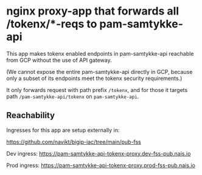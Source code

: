 # nginx proxy-app that forwards all /tokenx/*-reqs to pam-samtykke-api

This app makes tokenx enabled endpoints in pam-samtykke-api reachable from GCP
without the use of API gateway.

(We cannot expose the entire pam-samtykke-api directly in GCP, because only a
subset of its endpoints meet the tokenx security requirements.)

It only forwards request with path prefix `/tokenx`, and for those it targets
path `/pam-samtykke-api/tokenx` on `pam-samtykke-api`.

## Reachability

Ingresses for this app are setup externally in:

https://github.com/navikt/bigip-iac/tree/main/pub-fss

Dev ingress: https://pam-samtykke-api-tokenx-proxy.dev-fss-pub.nais.io

Prod ingress: https://pam-samtykke-api-tokenx-proxy.prod-fss-pub.nais.io

